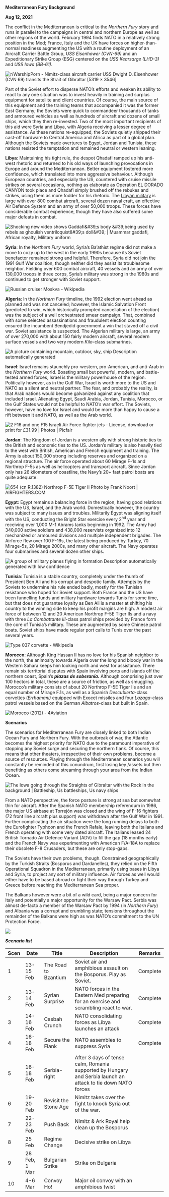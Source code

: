 **Mediterranean Fury Background**

**Aug 12, 2021**

The conflict in the Mediterranean is critical to the *Northern Fury*
story and runs in parallel to the campaigns in central and northern
Europe as well as other regions of the world. February 1994 finds NATO
in a relatively strong position in the Med; France, Italy and the UK
have forces on higher-than-normal readiness augmenting the US with a
routine deployment of an Aircraft Carrier Battle Group, *USS Eisenhower
(CVN-69)* and an Expeditionary Strike Group (ESG) centered on the *USS
Kearsarge (LHD-3)* and *USS Iowa (BB-61).*

![r/WarshipPorn - Nimitz-class aircraft carrier USS Dwight D. Eisenhower
(CVN 69) transits the Strait of Gibraltar \[5319 ×
3546\]](/assets/images/blog/post26/image1.jpeg)

Part of the Soviet effort to disperse NATO’s efforts and weaken its
ability to react to any one situation was to invest heavily in training
and surplus equipment for satellite and client countries. Of course, the
main source of this equipment and the training teams that accompanied it
was the former East Germany; the Soviets were quick to commandeer
thousands of tanks and armoured vehicles as well as hundreds of aircraft
and dozens of small ships, which they then re-invested. Two of the most
important recipients of this aid were Syria and Libya, with Algeria
receiving a lesser degree of assistance. As these nations re-equipped,
the Soviets quietly shipped their cast-off hardware to Central America
and Africa as part of a global plan. Although the Soviets made overtures
to Egypt, Jordan and Tunisia, these nations resisted the temptation and
remained neutral or western leaning.

**Libya**: Maintaining his tight rule, the despot Qhadafi ramped up his
anti-west rhetoric and returned to his old ways of launching
provocations in Europe and around the Mediterranean. Better equipment
fostered more confidence, which translated into more aggressive
behaviour. Although European countries, and especially the US, countered
with cruise missile strikes on several occasions, nothing as elaborate
as Operation EL DORADO CANYON took place and Qhadafi simply brushed off
the rebukes and strikes, using them as more fodder for his rhetoric. The
[Libyan military](about:blank#Forces_under_Gaddafi) is large with over
800 combat aircraft, several dozen naval craft, an effective Air Defence
System and an army of over 50,000 troops. These forces have considerable
combat experience, though they have also suffered some major defeats in
combat.

![Shocking new video shows Gaddafi&\#39;s body &\#39;being used by
rebels as ghoulish ventriloquist&\#39;s doll&\#39; | Muammar gaddafi,
African royalty, Military
uniform](/assets/images/blog/post26/image2.jpeg)

**Syria**: In the *Northern Fury* world, Syria’s Ba’athist regime did
not make a move to cozy up to the west in the early 1990s because its
Soviet benefactor remained strong and helpful. Therefore, Syria did not
join the 1991 Gulf War coalition, though neither did they assist its
troublesome neighbor. Fielding over 600 combat aircraft, 40 vessels and
an army of over 130,000 troops in three corps, Syria’s military was
strong in the 1980s and continued to get stronger with Soviet support.

![Russian cruiser Moskva -
Wikipedia](/assets/images/blog/post26/image3.jpeg)

**Algeria**: In the *Northern Fury* timeline, the 1992 election went
ahead as planned and was not canceled; however, the Islamic Salvation
Front (predicted to win, which historically prompted cancellation of the
election) was the subject of a well orchestrated smear campaign. That,
combined with some selected assassinations and fraudulent election
counting ensured the incumbent Bendjedid government a win that staved
off a civil war. Soviet assistance is suspected. The Algerian military
is large, an army of over 270,000 with about 150 fairly modern aircraft,
several modern surface vessels and two very modern *Kilo*-class
submarines.

![A picture containing mountain, outdoor, sky, ship Description
automatically generated](/assets/images/blog/post26/image4.jpeg)

**Israel**: Israel remains staunchly pro-western, pro-American, and
anti-Arab in the *Northern Fury* world. Boasting small but powerful,
modern, and battle-tested armed forces, Israel is the military
powerhouse of the region. Politically however, as in the Gulf War,
Israel is worth more to the US and NATO as a silent and neutral partner.
The fear, and probably the reality, is that Arab nations would become
galvanized against any coalition that included Israel. Alienating Egypt,
Saudi Arabia, Jordan, Tunisia, Morocco, or the Gulf States would not be
helpful to NATO’s war effort. The Soviets, however, have no love for
Israel and would be more than happy to cause a rift between it and NATO,
as well as the Arab world.

![2 F16 and one F15 Israeli Air Force fighter jets - License, download
or print for £31.99 | Photos |
Picfair](/assets/images/blog/post26/image5.jpeg)

**Jordan**: The Kingdom of Jordan is a western ally with strong historic
ties to the British and economic ties to the US. Jordan’s military is
also heavily tied to the west with British, American and French
equipment and training. The Army is about 150,000 strong including
reserves and organized on a regional structure. The air force operated
about 60 Mirage F-1s and Northrop F-5s as well as helicopters and
transport aircraft. Since Jordan only has 26 kilometers of coastline,
the Navy’s 20+ fast patrol boats are quite adequate.

![654 (cn R.1382) Northrop F-5E Tiger II Photo by Frank Noort |
AIRFIGHTERS.COM](/assets/images/blog/post26/image6.jpeg)

**Egypt**: Egypt remains a balancing force in the region, having good
relations with the US, Israel, and the Arab world. Domestically however,
the country was subject to many issues and troubles. Militarily Egypt
was aligning itself with the US, conducting the Bright Star exercise
every 2<sup>nd</sup> year and receiving over 1,000 M-1 Abrams tanks
beginning in 1992. The Army had 340,000 active soldiers and 438,000
reservists organized into 12 mechanized or armoured divisions and
multiple independent brigades. The Airforce flew over 100 F-16s, the
latest being produced by Turkey, 70 Mirage-5s, 20 Mirage 2000s, and many
other aircraft. The Navy operates four submarines and several dozen
other ships.

![A group of military planes flying in formation Description
automatically generated with low
confidence](/assets/images/blog/post26/image7.jpeg)

**Tunisia**: Tunisia is a stable country, completely under the thumb of
President Ben Ali and his corrupt and despotic family. Attempts by the
Soviets to undermine his rule ended badly, mostly for the Tunisian
resistance who hoped for Soviet support. Both France and the US have
been funnelling funds and military hardware towards Tunis for some time,
but that does not guarantee loyalty as Ben Ali is a master at shifting
his country to the winning side to keep his profit margins are high. A
modest air force of between 12 and 20 American Northrop F-5E Tiger IIs
and a navy with three *La Combattante III*-class patrol ships provided
by France form the core of Tunisia’s military. These are augmented by
some Chinese patrol boats. Soviet ships have made regular port calls to
Tunis over the past several years.

![Type 037 corvette -
Wikipedia](/assets/images/blog/post26/image8.jpeg)

**Morocco**: Although King Hassan II has no love for his Spanish
neighbor to the north, the animosity towards Algeria over the long and
bloody war in the Western Sahara keeps him looking north and west for
assistance. There remain six territorial disputes with Spain involving
ports and islands off the northern coast, Spain’s ***plazas de
soberanía.*** Although comprising just over 100 hectors in total, these
are a source of friction, as well as smuggling. Morocco’s military
consists of about 20 Northrop F-5E Tiger IIs and an equal number of
Mirage F.1s, as well as a Spanish *Descubierta*-class corvettes
(*Errhamani)* equipped with Exocet missiles and four *Lazaga*-class
patrol vessels based on the German *Albatros*-class but built in Spain.

![Morocco (2012) -
4Aviation](/assets/images/blog/post26/image9.jpeg)

**Scenarios**

The scenarios for Mediterranean Fury are closely linked to both Indian
Ocean Fury and Northern Fury. With the outbreak of war, the Atlantic
becomes the highest priority for NATO due to the paramount imperative of
stopping any Soviet surge and securing the northern flank. Of course,
this means that other theaters, irrespective of their own problems,
become a source of resources. Playing through the Mediterranean
scenarios you will constantly be reminded of this conundrum, first
losing key /assets but then benefiting as others come streaming through
your area from the Indian Ocean.

![The Iowa going through the Straights of Gibraltar with the Rock in the
background | Battleship, Us battleships, Us navy
ships](/assets/images/blog/post26/image10.jpeg)

From a NATO perspective, the force posture is strong at sea but somewhat
thin for aircraft. After the Spanish NATO membership referendum in 1986,
the major US airbase at Torrejón was closed and the wing of F-16
fighters (72 front line aircraft plus support) was withdrawn after the
Gulf War in 1991. Further complicating the air situation were the long
running delays to both the Eurofighter Typhoon and the French Rafale,
leaving both the Italians and French operating with some very dated
aircraft. The Italians leased 24 British Tornado Air Defence Variant
(ADV) to fill the gap (18 months early) and the French Navy was
experimenting with American F/A-18A to replace their obsolete F-8
Crusaders, but these are only stop-gaps.

The Soviets have their own problems, though. Constrained geographically
by the Turkish Straits (Bosporus and Dardanelles), they relied on the
Fifth Operational Squadron in the Mediterranean, primarily using bases
in Libya and Syria, to project any sort of military influence. Air
forces as well would either have to be based abroad or fight their way
through Turkey and Greece before reaching the Mediterranean Sea proper.

The Balkans however were a bit of a wild card, being a major concern for
Italy and potentially a major opportunity for the Warsaw Pact. Serbia
was almost de-facto a member of the Warsaw Pact by 1994 (in *Northern
Fury*) and Albania was a corrupt and crumbling state; tensions
throughout the remainder of the Balkans were high as was NATO’s
commitment to the UN Protection Force.

![](/assets/images/blog/post26/image11.png)

***Scenario
list***

| Scen | Date          | Title                 | Description                                                                                                  | Remarks  |
| ---- | ------------- | --------------------- | ------------------------------------------------------------------------------------------------------------ | -------- |
| 1    | 13-15 Feb     | The Road to Bzantium  | Soviet air and amphibious assault on the Bosporus. Play as Soviet.                                           | Complete |
| 2    | 13-14 Feb     | Syrian Surprise       | NATO forces in the Eastern Med preparing for an exercise and scrambling react to war.                        | Complete |
| 3    | 14-16 Feb     | Casbah Crunch         | NATO consolidating forces as Libya launches an attack                                                        | Complete |
| 4    | 16-18 Feb     | Secure the Flank      | NATO assembles to suppress Syria                                                                             | Complete |
| 5    | 16-18 Feb     | Serbia-right          | After 3 days of tense calm, Romania supported by Hungary and Serbia launch an attack to tie down NATO forces |          |
| 6    | 19-20 Feb     | Revisit the Stone Age | Nimitz takes over the fight to knock Syria out of the war.                                                   |          |
| 7    | 22-23 Feb     | Push Back             | Nimitz & Ark Royal help clean up the Bosporus                                                                |          |
| 8    | 25 Feb        | Regime Change         | Decisive strike on Libya                                                                                     |          |
| 9    | 28 Feb, 1 Mar | Bulgarian Strike      | Strike on Bulgaria                                                                                           |          |
| 10   | 4-6 Mar       | Convoy Ho\!           | Major oil convoy with an amphibious twist                                                                    |          |
